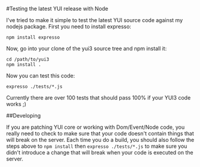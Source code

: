 #Testing the latest YUI release with Node

I've tried to make it simple to test the latest YUI source code against my nodejs package.
First you need to install expresso:

    npm install expresso

Now, go into your clone of the yui3 source tree and npm install it:

    cd /path/to/yui3
    npm install .

Now you can test this code:

    expresso ./tests/*.js

Currently there are over 100 tests that should pass 100% if your YUI3 code works ;)

##Developing

If you are patching YUI core or working with Dom/Event/Node code, you really need to check to make sure
that your code doesn't contain things that will break on the server. Each time you do a build, you should also
follow the steps above to `npm install` then `expresso ./tests/*.js` to make sure you didn't introduce a
change that will break when your code is executed on the server.
